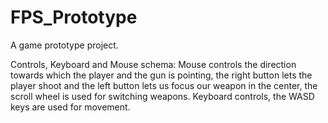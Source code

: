# FPS_Prototype
A game prototype project.

Controls, Keyboard and Mouse schema:
Mouse controls the direction towards which the player and the gun is pointing, the right button lets the player shoot and the left button lets us focus our weapon in the center, the scroll wheel is used for switching weapons.
Keyboard controls, the WASD keys are used for movement.

